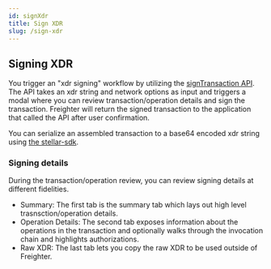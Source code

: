 ```yaml
---
id: signXdr
title: Sign XDR
slug: /sign-xdr
---
```


## Signing XDR

You trigger an "xdr signing" workflow by utilizing the [signTransaction API](https://docs.freighter.app/docs/playground/signTransaction).
The API takes an xdr string and network options as input and triggers a modal where you can review transaction/operation details and sign the transaction. Freighter will return the signed transaction to the application that called the API after user confirmation.

You can serialize an assembled transaction to a base64 encoded xdr string using [the stellar-sdk](https://stellar.github.io/js-stellar-sdk/AssembledTransaction.html#toXDR).

### Signing details

During the transaction/operation review, you can review signing details at different fidelities.

- Summary: The first tab is the summary tab which lays out high level trasnsction/operation details.
- Operation Details: The second tab exposes information about the operations in the transaction and optionally walks through the invocation chain and highlights authorizations.
- Raw XDR: The last tab lets you copy the raw XDR to be used outside of Freighter.
